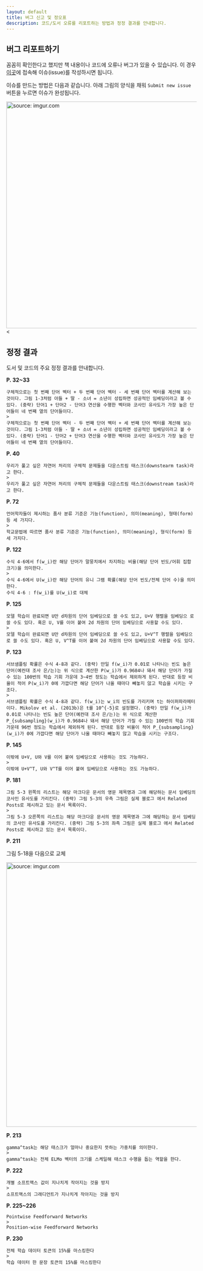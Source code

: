 ```yaml
---
layout: default
title: 버그 신고 및 정오표
description: 코드/도서 오류를 리포트하는 방법과 정정 결과를 안내합니다.
---
```




## 버그 리포트하기

꼼꼼히 확인한다고 했지만 책 내용이나 코드에 오류나 버그가 있을 수 있습니다. 이 경우 [이곳](https://github.com/ratsgo/embedding/issues/new)에 접속해 이슈(issue)를 작성하시면 됩니다.

이슈를 만드는 방법은 다음과 같습니다. 아래 그림의 양식을 채워 `Submit new issue` 버튼을 누르면 이슈가 완성됩니다.



<img src="https://i.imgur.com/9tVHsZ8.png" width="600px" title="source: imgur.com" /><



## 정정 결과

도서 및 코드의 주요 정정 결과를 안내합니다.

**P. 32~33**

```
구체적으로는 첫 번째 단어 벡터 + 두 번째 단어 벡터 - 세 번째 단어 벡터를 계산해 보는 것이다. 그림 1-3처럼 아들 + 딸 - 소녀 = 소년이 성립하면 성공적인 임베딩이라고 볼 수 있다. (중략) 단어1 + 단어2 - 단어3 연산을 수행한 벡터와 코사인 유사도가 가장 높은 단어들이 네 번째 열의 단어들이다.
>
구체적으로는 첫 번째 단어 벡터 - 두 번째 단어 벡터 + 세 번째 단어 벡터를 계산해 보는 것이다. 그림 1-3처럼 아들 - 딸 + 소녀 = 소년이 성립하면 성공적인 임베딩이라고 볼 수 있다. (중략) 단어1 - 단어2 + 단어3 연산을 수행한 벡터와 코사인 유사도가 가장 높은 단어들이 네 번째 열의 단어들이다.
```

**P. 40**

```
우리가 풀고 싶은 자연어 처리의 구체적 문제들을 다운스트림 태스크(downstearm task)라고 한다.
>
우리가 풀고 싶은 자연어 처리의 구체적 문제들을 다운스트림 태스크(downstream task)라고 한다.
```

**P. 72**

```
언어학자들이 제시하는 품사 분류 기준은 기능(function), 의미(meaning), 형태(form) 등 세 가지다. 
> 
학교문법에 따르면 품사 분류 기준은 기능(function), 의미(meaning), 형식(form) 등 세 가지다.
```

**P. 122**

```
수식 4-6에서 f(w_i)란 해당 단어가 말뭉치에서 차지하는 비율(해당 단어 빈도/어휘 집합 크기)을 의미한다.
>
수식 4-6에서 U(w_i)란 해당 단어의 유니 그램 확률(해당 단어 빈도/전체 단어 수)을 의미한다.
수식 4-6 : f(w_i)를 U(w_i)로 대체
```

**P. 125**

```
모델 학습이 완료되면 U만 d차원의 단어 임베딩으로 쓸 수도 있고, U+V 행렬을 임베딩으 로 쓸 수도 있다. 혹은 U, V를 이어 붙여 2d 차원의 단어 임베딩으로 사용할 수도 있다.
>
모델 학습이 완료되면 U만 d차원의 단어 임베딩으로 쓸 수도 있고, U+V^T 행렬을 임베딩으로 쓸 수도 있다. 혹은 U, V^T를 이어 붙여 2d 차원의 단어 임베딩으로 사용할 수도 있다.
```

**P. 123**

```
서브샘플링 확률은 수식 4-8과 같다. (중략) 만일 f(w_i)가 0.01로 나타나는 빈도 높은 단어(예컨대 조사 은/는)는 위 식으로 계산한 P(w_i)가 0.9684나 돼서 해당 단어가 가질 수 있는 100번의 학습 기회 가운데 3~4번 정도는 학습에서 제외하게 된다. 반대로 등장 비율이 적어 P(w_i)가 0에 가깝다면 해당 단어가 나올 때마다 빼놓지 않고 학습을 시키는 구조다.
>
서브샘플링 확률은 수식 4-8과 같다. f(w_i)는 w_i의 빈도를 가리키며 t는 하이퍼파라메터이다. Mikolov et al. (2013b)은 t를 10^{-5}로 설정했다. (중략) 만일 f(w_i)가 0.01로 나타나는 빈도 높은 단어(예컨대 조사 은/는)는 위 식으로 계산한 P_{subsampling}(w_i)가 0.9684나 돼서 해당 단어가 가질 수 있는 100번의 학습 기회 가운데 96번 정도는 학습에서 제외하게 된다. 반대로 등장 비율이 적어 P_{subsampling}(w_i)가 0에 가깝다면 해당 단어가 나올 때마다 빼놓지 않고 학습을 시키는 구조다.
 ```

**P. 145**

```
이밖에 U+V, U와 V를 이어 붙여 임베딩으로 사용하는 것도 가능하다.
>
이밖에 U+V^T, U와 V^T를 이어 붙여 임베딩으로 사용하는 것도 가능하다.
```

**P. 181**

```
그림 5-3 왼쪽의 리스트는 해당 마크다운 문서의 영문 제목명과 그에 해당하는 문서 임베딩의 코사인 유사도를 가리킨다. (중략) 그림 5-3의 우측 그림은 실제 블로그 에서 Related Posts로 제시하고 있는 문서 목록이다. 
>
그림 5-3 오른쪽의 리스트는 해당 마크다운 문서의 영문 제목명과 그에 해당하는 문서 임베딩의 코사인 유사도를 가리킨다. (중략) 그림 5-3의 좌측 그림은 실제 블로그 에서 Related Posts로 제시하고 있는 문서 목록이다. 
```

**P. 211**

그림 5-18을 다음으로 교체

<a href="https://imgur.com/lhrbOGB"><img src="https://i.imgur.com/lhrbOGB.png" width="700px" title="source: imgur.com" /></a>


**P. 213**

```
gamma^task는 해당 태스크가 얼마나 중요한지 뜻하는 가중치를 의미한다.
>
gamma^task는 전체 ELMo 벡터의 크기를 스케일해 태스크 수행을 돕는 역할을 한다.
```

**P. 222**

```
개별 소프트맥스 값이 지나치게 작아지는 것을 방지 
> 
소프트맥스의 그래디언트가 지나치게 작아지는 것을 방지
```

**P. 225~226**

```
Pointwise Feedforward Networks
>
Position-wise Feedforward Networks
```

**P. 230**

```
전체 학습 데이터 토큰의 15%를 마스킹한다 
> 
학습 데이터 한 문장 토큰의 15%를 마스킹한다
```